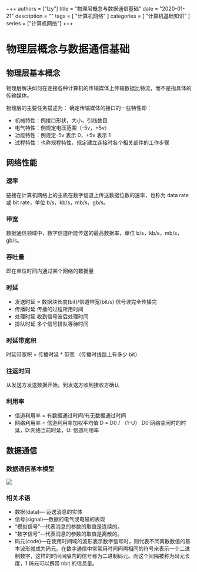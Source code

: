 +++
authors = ["lzy"]
title = "物理层概念与数据通信基础"
date = "2020-01-21"
description = ""
tags = [
    "计算机网络"
]
categories = [
    "计算机基础知识"
]
series = ["计算机网络"]
+++

# 物理层概念与数据通信基础

## 物理层基本概念

物理层解决如何在连接各种计算机的传输媒体上传输数据比特流，而不是指具体的传输媒体。

物理层的主要任务描述为： 确定传输媒体的接口的一些特性即：

- 机械特性：例接口形状，大小，引线数目
- 电气特性：例规定电压范围（-5v，+5v）
- 功能特性：例规定-5v 表示 0，+5v 表示 1
- 过程特性：也称规程特性，规定建立连接时各个相关部件的工作步骤

## 网络性能

### 速率

链接在计算机网络上的主机在数字信道上传送数据位数的速率，也称为 data rate 或 bit rate，单位 b/s，kb/s，mb/s，gb/s。

### 带宽

数据通信领域中，数字信道所能传送的最高数据率，单位 b/s，kb/s，mb/s，gb/s。

### 吞吐量

即在单位时间内通过某个网络的数据量

### 时延

- 发送时延 = 数据块长度(bit)/信道带宽(bit/s) 信号波完全传播完
- 传播时延 传播的过程所用时间
- 处理时延 收到信号波后处理时间
- 排队时延 多个信号排队等待时间

### 时延带宽积

时延带宽积 = 传播时延 * 带宽 （传播时线路上有多少 bit）

### 往返时间

从发送方发送数据开始，到发送方收到接收方确认

### 利用率

- 信道利用率 = 有数据通过时间/有无数据通过时间
- 网络利用率 = 信道利用率加权平均值
  D = D0 / （1-U） D0:网络空闲时的时延，D:网络当前时延，U: 信道利用率

## 数据通信

### 数据通信基本模型

![](../static/A9q7bdmOyor5T3x7Vp4cNHjonFb.png)

### 相关术语

- 数据(data)— 运送消息的实体
- 信号(signal)—数据的电气或电磁的表现
- “模拟信号”—代表消息的参数的取值是连续的。
- “数字信号”—代表消息的参数的取值是离散的。
- 码元(code)—在使用时间域的波形表示数字信号时，则代表不同离散数值的基本波形就成为码元。在数字通信中常常用时间间隔相同的符号来表示一个二进制数字，这样的时间间隔内的信号称为二进制码元。而这个间隔被称为码元长度，1 码元可以携带 nbit 的信息量。
